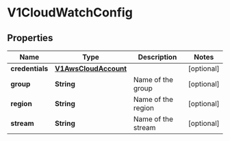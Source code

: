 # V1CloudWatchConfig

## Properties
Name | Type | Description | Notes
------------ | ------------- | ------------- | -------------
**credentials** | [**V1AwsCloudAccount**](V1AwsCloudAccount.md) |  |  [optional]
**group** | **String** | Name of the group |  [optional]
**region** | **String** | Name of the region |  [optional]
**stream** | **String** | Name of the stream |  [optional]
